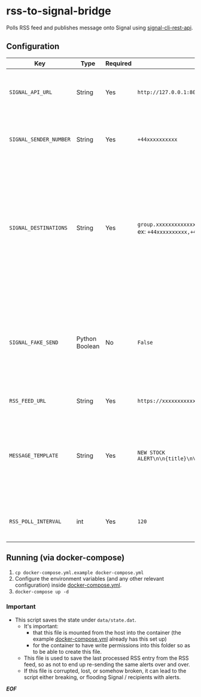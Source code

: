 # rss-to-signal-bridge

Polls RSS feed and publishes message onto Signal using [signal-cli-rest-api](https://github.com/bbernhard/signal-cli-rest-api).

## Configuration

| Key | Type | Required | Description | Example |
| --- | ---- | -------- | ----------- | ------- |
| `SIGNAL_API_URL` | String | Yes | `http://127.0.0.1:8080/v2/send` | The message send endpoint of your hosted [signal-cli-rest-api](https://github.com/bbernhard/signal-cli-rest-api) instance. | 
| `SIGNAL_SENDER_NUMBER` | String | Yes | `+44xxxxxxxxxx` | The sender number as configured on your [signal-cli-rest-api](https://github.com/bbernhard/signal-cli-rest-api) instance. | 
| `SIGNAL_DESTINATIONS` | String | Yes | `group.xxxxxxxxxxxxx=` (just 1 group) or comma separated numbers ex: `+44xxxxxxxxxx,+44yyyyyyyyyy` | The recipients of the message. If the recipient is a group, put just 1 group ID here, else comma separated list of numbers. For details on how to obtain the group ID follow the [signal-cli-rest-api documentation](https://github.com/bbernhard/signal-cli-rest-api/blob/master/doc/EXAMPLES.md). | 
| `SIGNAL_FAKE_SEND` | Python Boolean | No | `False` | If `True`, no message is sent to Signal, and instead each message is printed into the logs. This is important whilst debugging / testing, to avoid overuse of the service. | 
| `RSS_FEED_URL` | String | Yes | `https://xxxxxxxxxxxxx` | The RSS feed URL to poll. | 
| `MESSAGE_TEMPLATE` | String | Yes | `NEW STOCK ALERT\n\n{title}\n\n{summary}\n\n{link}\n\n{publish_timestamp}` | The message template, The placeholders show in the example are replaced with the RSS content. Move these around / use these in whichever way you want. | 
| `RSS_POLL_INTERVAL` | int | Yes | `120` | Number of seconds between each RSS poll interval. | 

## Running (via docker-compose)

1. `cp docker-compose.yml.example docker-compose.yml`
2. Configure the environment variables (and any other relevant configuration) inside [docker-compose.yml](docker-compose.yml).
3. `docker-compose up -d`

### Important

* This script saves the state under `data/state.dat`.
    * It's important:
        * that this file is mounted from the host into the container (the example [docker-compose.yml](docker-compose.yml.example) already has this set up)
        * for the container to have write permissions into this folder so as to be able to create this file.
    * This file is used to save the last processed RSS entry from the RSS feed, so as not to end up re-sending the same alerts over and over.
    * If this file is corrupted, lost, or somehow broken, it can lead to the script either breaking, or flooding Signal / recipients with alerts.

***EOF***   
